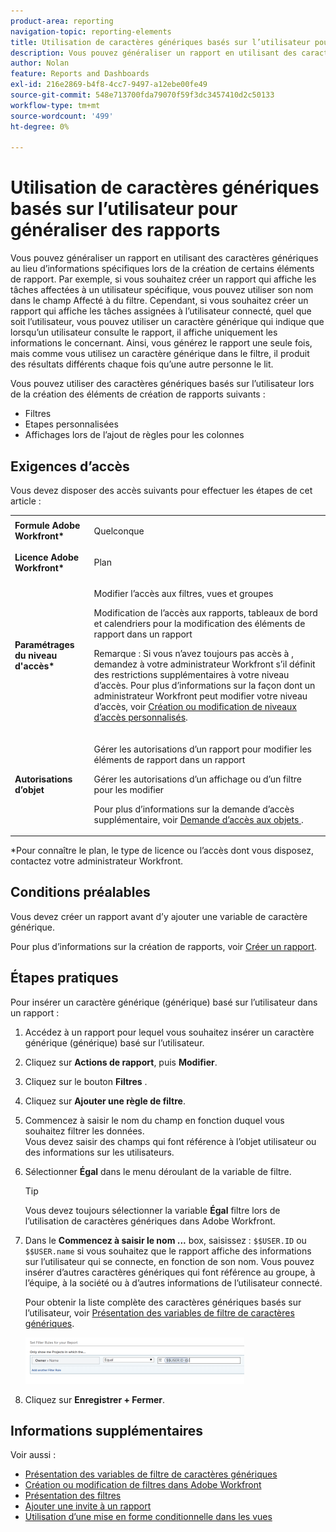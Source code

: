 ```yaml
---
product-area: reporting
navigation-topic: reporting-elements
title: Utilisation de caractères génériques basés sur l’utilisateur pour généraliser des rapports
description: Vous pouvez généraliser un rapport en utilisant des caractères génériques au lieu d’informations spécifiques lors de la création de certains éléments de rapport.
author: Nolan
feature: Reports and Dashboards
exl-id: 216e2869-b4f8-4cc7-9497-a12ebe00fe49
source-git-commit: 548e713700fda79070f59f3dc3457410d2c50133
workflow-type: tm+mt
source-wordcount: '499'
ht-degree: 0%

---
```


# Utilisation de caractères génériques basés sur l’utilisateur pour généraliser des rapports

Vous pouvez généraliser un rapport en utilisant des caractères génériques au lieu d’informations spécifiques lors de la création de certains éléments de rapport. Par exemple, si vous souhaitez créer un rapport qui affiche les tâches affectées à un utilisateur spécifique, vous pouvez utiliser son nom dans le champ Affecté à du filtre. Cependant, si vous souhaitez créer un rapport qui affiche les tâches assignées à l’utilisateur connecté, quel que soit l’utilisateur, vous pouvez utiliser un caractère générique qui indique que lorsqu’un utilisateur consulte le rapport, il affiche uniquement les informations le concernant. Ainsi, vous générez le rapport une seule fois, mais comme vous utilisez un caractère générique dans le filtre, il produit des résultats différents chaque fois qu’une autre personne le lit.

Vous pouvez utiliser des caractères génériques basés sur l’utilisateur lors de la création des éléments de création de rapports suivants :

* Filtres
* Etapes personnalisées
* Affichages lors de l’ajout de règles pour les colonnes

## Exigences d’accès

Vous devez disposer des accès suivants pour effectuer les étapes de cet article :

<table style="table-layout:auto"> 
 <col> 
 <col> 
 <tbody> 
  <tr> 
   <td role="rowheader"><strong>Formule Adobe Workfront*</strong></td> 
   <td> <p>Quelconque</p> </td> 
  </tr> 
  <tr> 
   <td role="rowheader"><strong>Licence Adobe Workfront*</strong></td> 
   <td> <p>Plan </p> </td> 
  </tr> 
  <tr> 
   <td role="rowheader"><strong>Paramétrages du niveau d'accès*</strong></td> 
   <td> <p>Modifier l’accès aux filtres, vues et groupes</p> <p>Modification de l’accès aux rapports, tableaux de bord et calendriers pour la modification des éléments de rapport dans un rapport</p> <p>Remarque : Si vous n’avez toujours pas accès à , demandez à votre administrateur Workfront s’il définit des restrictions supplémentaires à votre niveau d’accès. Pour plus d’informations sur la façon dont un administrateur Workfront peut modifier votre niveau d’accès, voir <a href="../../../administration-and-setup/add-users/configure-and-grant-access/create-modify-access-levels.md" class="MCXref xref">Création ou modification de niveaux d’accès personnalisés</a>.</p> </td> 
  </tr> 
  <tr> 
   <td role="rowheader"><strong>Autorisations d’objet</strong></td> 
   <td> <p>Gérer les autorisations d’un rapport pour modifier les éléments de rapport dans un rapport</p> <p>Gérer les autorisations d’un affichage ou d’un filtre pour les modifier</p> <p>Pour plus d’informations sur la demande d’accès supplémentaire, voir <a href="../../../workfront-basics/grant-and-request-access-to-objects/request-access.md" class="MCXref xref">Demande d’accès aux objets </a>.</p> </td> 
  </tr> 
 </tbody> 
</table>

&#42;Pour connaître le plan, le type de licence ou l’accès dont vous disposez, contactez votre administrateur Workfront.

## Conditions préalables

Vous devez créer un rapport avant d’y ajouter une variable de caractère générique.

Pour plus d’informations sur la création de rapports, voir [Créer un rapport](../../../reports-and-dashboards/reports/creating-and-managing-reports/create-report.md).

## Étapes pratiques

Pour insérer un caractère générique (générique) basé sur l’utilisateur dans un rapport :

1. Accédez à un rapport pour lequel vous souhaitez insérer un caractère générique (générique) basé sur l’utilisateur.
1. Cliquez sur **Actions de rapport**, puis **Modifier**.

1. Cliquez sur le bouton **Filtres** .
1. Cliquez sur **Ajouter une règle de filtre**.
1. Commencez à saisir le nom du champ en fonction duquel vous souhaitez filtrer les données.\
   Vous devez saisir des champs qui font référence à l’objet utilisateur ou des informations sur les utilisateurs.
1. Sélectionner **Égal** dans le menu déroulant de la variable de filtre.

   >[!TIP]
   >
   >Vous devez toujours sélectionner la variable **Égal** filtre lors de l’utilisation de caractères génériques dans Adobe Workfront.

1. Dans le **Commencez à saisir le nom ...** box, saisissez : `$$USER.ID` ou `$$USER.name` si vous souhaitez que le rapport affiche des informations sur l’utilisateur qui se connecte, en fonction de son nom. Vous pouvez insérer d’autres caractères génériques qui font référence au groupe, à l’équipe, à la société ou à d’autres informations de l’utilisateur connecté.

   Pour obtenir la liste complète des caractères génériques basés sur l’utilisateur, voir [Présentation des variables de filtre de caractères génériques](../../../reports-and-dashboards/reports/reporting-elements/understand-wildcard-filter-variables.md).

   ![](assets/user-based-wildcard-in-project-filter-350x74.png)

1. Cliquez sur **Enregistrer + Fermer**.

## Informations supplémentaires

Voir aussi :

<!--outdated: * [Basic Report Creation Program](https://one.workfront.com/s/basic-report-creation-program) -->
* [Présentation des variables de filtre de caractères génériques](../../../reports-and-dashboards/reports/reporting-elements/understand-wildcard-filter-variables.md)
* [Création ou modification de filtres dans Adobe Workfront](../../../reports-and-dashboards/reports/reporting-elements/create-filters.md)
* [Présentation des filtres](../../../reports-and-dashboards/reports/reporting-elements/filters-overview.md)
* [Ajouter une invite à un rapport](../../../reports-and-dashboards/reports/creating-and-managing-reports/add-prompt-report.md)
* [Utilisation d’une mise en forme conditionnelle dans les vues](../../../reports-and-dashboards/reports/reporting-elements/use-conditional-formatting-views.md)
